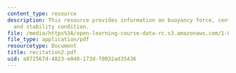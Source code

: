 ```yaml
---
content_type: resource
description: This resource provides information on buoyancy force, centre of buoyancy,
  and stability condition.
file: /media/https%3A/open-learning-course-data-rc.s3.amazonaws.com/1-060-engineering-mechanics-ii-spring-2006/a872567d4823e040173df0032ad35436_recitation2.pdf
file_type: application/pdf
resourcetype: Document
title: recitation2.pdf
uid: a872567d-4823-e040-173d-f0032ad35436
---
```

